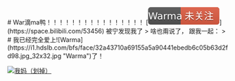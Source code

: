 <title>War滴ma鸭</title>
# War滴ma鸭！！！！！！！！！！！！！！！！
[<img src="/n.svg" alt="未关注" id="tag">](https://space.bilibili.com/53456)
被宁发现我了
> 啥也甭说了， 跟我一起：
> # 我已经完全爱上![Warma](https://i1.hdslb.com/bfs/face/32a43710a69155a5a90441ebedb6c05b63d2fd98.jpg_32x32.jpg "Warma")了！

[![我妈（划掉）](https://i1.hdslb.com/bfs/face/32a43710a69155a5a90441ebedb6c05b63d2fd98.jpg_256x256.jpg)](https://space.bilibili.com/53456)

<script src="https://cdn.bootcss.com/jquery/3.4.1/jquery.min.js"></script>
<script>
(function(){$.ajax({url: 'https://api.bilibili.com/x/space/acc/info?mid=53456&jsonp=jsonp',success: function(j){if (j.code==0 && j.data.is_followed=true) {$('#tag')[0].src='/y.svg';$('#tag')[0].alt='已关注';}}})})();
</script>